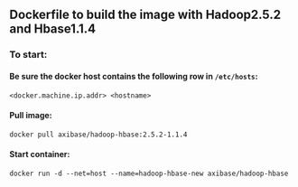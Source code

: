 ## Dockerfile to build the image with Hadoop2.5.2 and Hbase1.1.4

### To start:

#### Be sure the docker host contains the following row in `/etc/hosts`:
```
<docker.machine.ip.addr> <hostname>
```
#### Pull image:

```
docker pull axibase/hadoop-hbase:2.5.2-1.1.4
```

#### Start container:
```
docker run -d --net=host --name=hadoop-hbase-new axibase/hadoop-hbase
```
